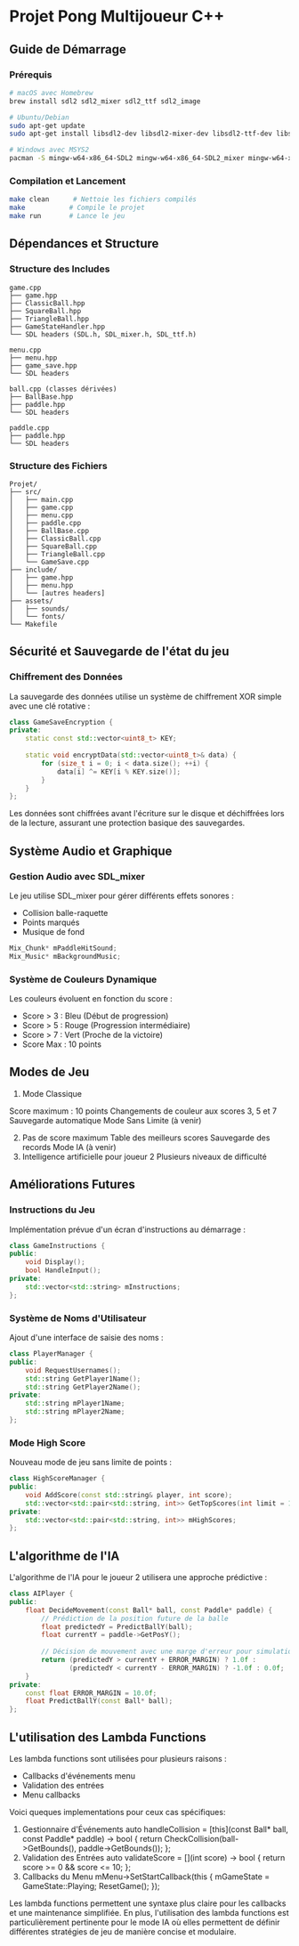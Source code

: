 # Projet Pong Multijoueur C++

## Guide de Démarrage

### Prérequis

```bash
# macOS avec Homebrew
brew install sdl2 sdl2_mixer sdl2_ttf sdl2_image

# Ubuntu/Debian
sudo apt-get update
sudo apt-get install libsdl2-dev libsdl2-mixer-dev libsdl2-ttf-dev libsdl2-image-dev

# Windows avec MSYS2
pacman -S mingw-w64-x86_64-SDL2 mingw-w64-x86_64-SDL2_mixer mingw-w64-x86_64-SDL2_ttf mingw-w64-x86_64-SDL2_image
```

### Compilation et Lancement

```bash
make clean      # Nettoie les fichiers compilés
make           # Compile le projet
make run       # Lance le jeu
```

## Dépendances et Structure

### Structure des Includes

```
game.cpp
├── game.hpp
├── ClassicBall.hpp
├── SquareBall.hpp
├── TriangleBall.hpp
├── GameStateHandler.hpp
└── SDL headers (SDL.h, SDL_mixer.h, SDL_ttf.h)

menu.cpp
├── menu.hpp
├── game_save.hpp
└── SDL headers

ball.cpp (classes dérivées)
├── BallBase.hpp
├── paddle.hpp
└── SDL headers

paddle.cpp
├── paddle.hpp
└── SDL headers
```

### Structure des Fichiers

```
Projet/
├── src/
│   ├── main.cpp
│   ├── game.cpp
│   ├── menu.cpp
│   ├── paddle.cpp
│   ├── BallBase.cpp
│   ├── ClassicBall.cpp
│   ├── SquareBall.cpp
│   ├── TriangleBall.cpp
│   └── GameSave.cpp
├── include/
│   ├── game.hpp
│   ├── menu.hpp
│   └── [autres headers]
├── assets/
│   ├── sounds/
│   └── fonts/
└── Makefile
```

## Sécurité et Sauvegarde de l'état du jeu

### Chiffrement des Données

La sauvegarde des données utilise un système de chiffrement XOR simple avec une clé rotative :

```cpp
class GameSaveEncryption {
private:
    static const std::vector<uint8_t> KEY;
  
    static void encryptData(std::vector<uint8_t>& data) {
        for (size_t i = 0; i < data.size(); ++i) {
            data[i] ^= KEY[i % KEY.size()];
        }
    }
};
```

Les données sont chiffrées avant l'écriture sur le disque et déchiffrées lors de la lecture, assurant une protection basique des sauvegardes.

## Système Audio et Graphique

### Gestion Audio avec SDL_mixer

Le jeu utilise SDL_mixer pour gérer différents effets sonores :

- Collision balle-raquette
- Points marqués
- Musique de fond

```cpp
Mix_Chunk* mPaddleHitSound;
Mix_Music* mBackgroundMusic;
```

### Système de Couleurs Dynamique

Les couleurs évoluent en fonction du score :

- Score > 3 : Bleu (Début de progression)
- Score > 5 : Rouge (Progression intermédiaire)
- Score > 7 : Vert (Proche de la victoire)
- Score Max : 10 points

## Modes de Jeu

1. Mode Classique

Score maximum : 10 points
Changements de couleur aux scores 3, 5 et 7
Sauvegarde automatique
Mode Sans Limite (à venir)

2. Pas de score maximum
   Table des meilleurs scores
   Sauvegarde des records
   Mode IA (à venir)
3. Intelligence artificielle pour joueur 2
   Plusieurs niveaux de difficulté

## Améliorations Futures

### Instructions du Jeu

Implémentation prévue d'un écran d'instructions au démarrage :

```cpp
class GameInstructions {
public:
    void Display();
    bool HandleInput();
private:
    std::vector<std::string> mInstructions;
};
```

### Système de Noms d'Utilisateur

Ajout d'une interface de saisie des noms :

```cpp
class PlayerManager {
public:
    void RequestUsernames();
    std::string GetPlayer1Name();
    std::string GetPlayer2Name();
private:
    std::string mPlayer1Name;
    std::string mPlayer2Name;
};
```

### Mode High Score

Nouveau mode de jeu sans limite de points :

```cpp
class HighScoreManager {
public:
    void AddScore(const std::string& player, int score);
    std::vector<std::pair<std::string, int>> GetTopScores(int limit = 10);
private:
    std::vector<std::pair<std::string, int>> mHighScores;
};
```

## L'algorithme de l'IA

L'algorithme de l'IA pour le joueur 2 utilisera une approche prédictive :

```cpp
class AIPlayer {
public:
    float DecideMovement(const Ball* ball, const Paddle* paddle) {
        // Prédiction de la position future de la balle
        float predictedY = PredictBallY(ball);
        float currentY = paddle->GetPosY();
      
        // Décision de mouvement avec une marge d'erreur pour simulation humaine
        return (predictedY > currentY + ERROR_MARGIN) ? 1.0f : 
               (predictedY < currentY - ERROR_MARGIN) ? -1.0f : 0.0f;
    }
private:
    const float ERROR_MARGIN = 10.0f;
    float PredictBallY(const Ball* ball);
};
```

## L'utilisation des Lambda Functions

Les lambda functions sont utilisées pour plusieurs raisons :

- Callbacks d'événements menu
- Validation des entrées
- Menu callbacks

Voici queques implementations pour ceux cas spécifiques:

1. Gestionnaire d'Événements
   auto handleCollision = [this](const Ball* ball, const Paddle* paddle) -> bool {
   return CheckCollision(ball->GetBounds(), paddle->GetBounds());
   };
2. Validation des Entrées
   auto validateScore = [](int score) -> bool {
   return score >= 0 && score <= 10;
   };
3. Callbacks du Menu
   mMenu->SetStartCallback(this {
   mGameState = GameState::Playing;
   ResetGame();
   });

Les lambda functions permettent une syntaxe plus claire pour les callbacks et une maintenance simplifiée. En plus, l'utilisation des lambda functions est particulièrement pertinente pour le mode IA où elles permettent de définir différentes stratégies de jeu de manière concise et modulaire.
